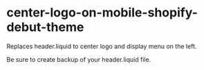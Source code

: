 # center-logo-on-mobile-shopify-debut-theme
Replaces header.liquid to center logo and display menu on the left. 

Be sure to create backup of your header.liquid file. 
